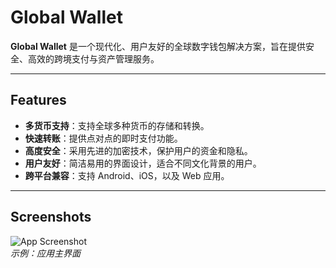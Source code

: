 # Global Wallet

**Global Wallet** 是一个现代化、用户友好的全球数字钱包解决方案，旨在提供安全、高效的跨境支付与资产管理服务。

---

## Features

- **多货币支持**：支持全球多种货币的存储和转换。
- **快速转账**：提供点对点的即时支付功能。
- **高度安全**：采用先进的加密技术，保护用户的资金和隐私。
- **用户友好**：简洁易用的界面设计，适合不同文化背景的用户。
- **跨平台兼容**：支持 Android、iOS，以及 Web 应用。

---

## Screenshots

![App Screenshot](https://via.placeholder.com/800x400)  
*示例：应用主界面*
